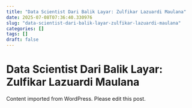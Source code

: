 ```yaml
---
title: "Data Scientist Dari Balik Layar: Zulfikar Lazuardi Maulana"
date: 2025-07-08T07:36:40.330976
slug: "data-scientist-dari-balik-layar-zulfikar-lazuardi-maulana"
categories: []
tags: []
draft: false
---
```


# Data Scientist Dari Balik Layar: Zulfikar Lazuardi Maulana

Content imported from WordPress. Please edit this post.

